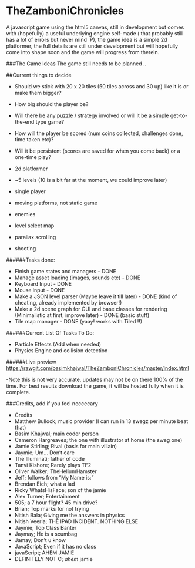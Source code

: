 # TheZamboniChronicles
A javascript game using the html5 canvas, still in development but comes with (hopefully) a useful underlying engine self-made ( that probably still has a lot of errors but never mind :P), the game idea is a simple 2d platformer, the full details are still under development but will hopefully come into shape soon and the game will progress from therein. 

###The Game Ideas
The game still needs to be planned ..

##Current things to decide
- Should we stick with 20 x 20 tiles (50 tiles across and 30 up) like it is or make them bigger?
- How big should the player be?
- Will there be any puzzle / strategy involved or will it be a simple get-to-the-end type game?
- How will the player be scored (num coins collected, challenges done, time taken etc)?
- Will it be persistent (scores are saved for when you come back) or a one-time play?

- 2d platformer
- ~5 levels (10 is a bit far at the moment, we could improve later)
- single player
- moving platforms, not static game
- enemies
- level select map
- parallax scrolling
- shooting

######Tasks done:
- Finish game states and managers - DONE
- Manage asset loading (images, sounds etc) - DONE
- Keyboard Input - DONE
- Mouse input - DONE
- Make a JSON level parser (Maybe leave it till later) - DONE (kind of cheating, already implemented by browser!)
- Make a 2d scene graph for GUI and base classes for rendering (Minimalistic at first, improve later) - DONE (basic stuff)
- Tile map manager - DONE (yaay! works with Tiled !!)

######Current List Of Tasks To Do:
- Particle Effects (Add when needed)
- Physics Engine and collision detection


######Live preview
https://rawgit.com/basimkhajwal/TheZamboniChronicles/master/index.html

-Note this is not very accurate, updates may not be on there 100% of the time. For best results download the game, it will be hosted fully when it is complete.

###Credits, add if you feel neccecary
- Credits
- Matthew Bullock; music provider (I can run in 13 swegz per minute beat that)
- Basim Khajwal; main coder person 
- Cameron Hargreaves; the one with illustrator at home (the sweg one)
- Jamie Stirling; Rival (basis for main villain) 
- Jaymie; Um… Don’t care
- The Illuminati; father of code
- Tanvi Kishore; Rarely plays TF2
- Oliver Walker; TheHeliumHamster
- Jeff; follows from “My Name is:”
- Brendan Eich; what a lad
- Ricky WhatsHisFace; son of the jamie
- Alex Turner; Entertainment
- 505; a 7 hour flight? 45 min drive?
- Brian; Top marks for not trying
- Nitish Bala; Giving me the answers in physics
- Nitish Veerla; THE IPAD INCIDENT. NOTHING ELSE
- Jaymie; Top Class Banter
- Jaymay; He is a scumbag
- Jamay; Don’t u know
- JavaScript; Even if it has no class
- javaScript; AHEM JAMIE
- DEFINITELY NOT C; *ahem* jamie
